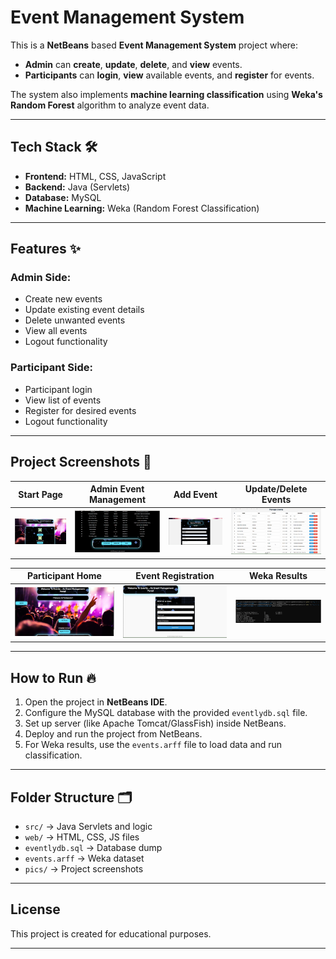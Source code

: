 # Event Management System

This is a **NetBeans** based **Event Management System** project where:
- **Admin** can **create**, **update**, **delete**, and **view** events.
- **Participants** can **login**, **view** available events, and **register** for events.

The system also implements **machine learning classification** using **Weka's Random Forest** algorithm to analyze event data.

---

## Tech Stack 🛠️
- **Frontend:** HTML, CSS, JavaScript
- **Backend:** Java (Servlets)
- **Database:** MySQL
- **Machine Learning:** Weka (Random Forest Classification)

---

## Features ✨
### Admin Side:
- Create new events
- Update existing event details
- Delete unwanted events
- View all events
- Logout functionality

### Participant Side:
- Participant login
- View list of events
- Register for desired events
- Logout functionality

---

## Project Screenshots 📸

| Start Page | Admin Event Management | Add Event | Update/Delete Events |
|:---:|:---:|:---:|:---:|
| ![Start Page](https://github.com/hemalatha331/Event-Management/blob/main/pics/1startpage.png) | ![Admin Event Management](https://github.com/hemalatha331/Event-Management/blob/main/pics/3AdminEventManagement.png) | ![Add Event](https://github.com/hemalatha331/Event-Management/blob/main/pics/2addevent.png) | ![Update/Delete Events](https://github.com/hemalatha331/Event-Management/blob/main/pics/4Updatedeleteevents.png) |

| Participant Home | Event Registration | Weka Results |
|:---:|:---:|:---:|
| ![Participant Home](https://github.com/hemalatha331/Event-Management/blob/main/pics/5participantHomepage.png) | ![Event Registration](https://github.com/hemalatha331/Event-Management/blob/main/pics/6EventRegistration.png) | ![Weka Results](https://github.com/hemalatha331/Event-Management/blob/main/pics/7wekaresults.png) |

---

## How to Run 🔥
1. Open the project in **NetBeans IDE**.
2. Configure the MySQL database with the provided `eventlydb.sql` file.
3. Set up server (like Apache Tomcat/GlassFish) inside NetBeans.
4. Deploy and run the project from NetBeans.
5. For Weka results, use the `events.arff` file to load data and run classification.

---

## Folder Structure 🗂️
- `src/` → Java Servlets and logic
- `web/` → HTML, CSS, JS files
- `eventlydb.sql` → Database dump
- `events.arff` → Weka dataset
- `pics/` → Project screenshots

---

## License
This project is created for educational purposes.

---

